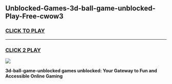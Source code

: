 
## Unblocked-Games-3d-ball-game-unblocked-Play-Free-cwow3
<h3>
<a href="https://premium76.site?title=3d-ball-game-unblocked&ref=10A">CLICK TO PLAY</a></h3>
<hr>

<h3>
<a href="https://premium76.site?title=3d-ball-game-unblocked&ref=10A">CLICK 2 PLAY</a>
  
</h3>

<a href="https://premium76.site?title=3d-ball-game-unblocked&ref=10A"><img src="https://clearcache.store/games.png"></a>


**3d-ball-game-unblocked games unblocked: Your Gateway to Fun and Accessible Online Gaming**
